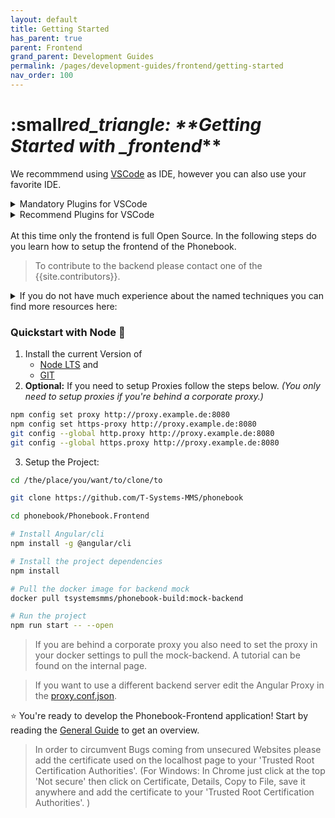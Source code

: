 ```yaml
---
layout: default
title: Getting Started
has_parent: true
parent: Frontend
grand_parent: Development Guides
permalink: /pages/development-guides/frontend/getting-started
nav_order: 100
---
```


# :small*red_triangle: \*\*Getting Started with \_frontend*\*\*

We recommmend using [VSCode](https://code.visualstudio.com/) as IDE, however you can also use your favorite IDE.

<details>
<summary>Mandatory Plugins for VSCode</summary>
This plugins are part of the <a href="https://github.com/T-Systems-MMS/phonebook/blob/master/phonebook.code-workspace" target="_blank">phonebook.code-workspace</a>-File
<ul>
    <li><a href="https://marketplace.visualstudio.com/items?itemName=esbenp.prettier-vscode" target="_blank">Prettier</a></li>
</ul>
</details>
<details>
<summary>Recommend Plugins for VSCode</summary>
<ul>
    <li><a href="https://marketplace.visualstudio.com/items?itemName=pranaygp.vscode-css-peek" target="_blank">CSS Peak</a></li>
    <li><a href="https://marketplace.visualstudio.com/items?itemName=Mikael.Angular-BeastCode" target="_blank">Angular 8 Snippets</a></li>
    <li><a href="https://marketplace.visualstudio.com/items?itemName=Angular.ng-template" target="_blank">Angular Language Service</a></li>
    <li><a href="https://marketplace.visualstudio.com/items?itemName=ms-vscode.vscode-typescript-tslint-plugin" target="_blank">TSLint</a></li>
    <li><a href="https://marketplace.visualstudio.com/items?itemName=eg2.vscode-npm-script" target="_blank">NPM</a></li>
    <li><a href="https://marketplace.visualstudio.com/items?itemName=eamodio.gitlens" target="_blank">Git Lens</a></li>
</ul>
</details>
<br>
At this time only the frontend is full Open Source. In the following steps do you learn how to setup the frontend of the Phonebook.

> To contribute to the backend please contact one of the {{site.contributors}}.

<details>
  <summary>If you do not have much experience about the named techniques you can find more resources here:</summary>
<i>This part will be regurlarly expanded. If you have other project related resources edit this file and start a pull request.</i>
<ul>
    <li><a href="https://angular.io/tutorial" target="_blank">Angular Tutorial</a></li>
    <li><a href="https://dev.to/dhruv/essential-git-commands-every-developer-should-know-2fl" target="_blank">Essential Git Commands</a></li>
    <li><a href="https://ngxs.gitbook.io/ngxs/" target="_blank">NGXS Documentation</a></li>
</ul>
</details>

### **Quickstart with Node :green_book:**

1.  Install the current Version of
    - [Node LTS](https://nodejs.org/en/download/) and
    - [GIT](https://git-scm.com/downloads)
2.  **Optional:** If you need to setup Proxies follow the steps below.
    _(You only need to setup proxies if you're behind a corporate proxy.)_

```bash
npm config set proxy http://proxy.example.de:8080
npm config set https-proxy http://proxy.example.de:8080
git config --global http.proxy http://proxy.example.de:8080
git config --global https.proxy http://proxy.example.de:8080
```

3. Setup the Project:

```bash
cd /the/place/you/want/to/clone/to

git clone https://github.com/T-Systems-MMS/phonebook

cd phonebook/Phonebook.Frontend

# Install Angular/cli
npm install -g @angular/cli

# Install the project dependencies
npm install

# Pull the docker image for backend mock
docker pull tsystemsmms/phonebook-build:mock-backend

# Run the project
npm run start -- --open
```

> If you are behind a corporate proxy you also need to set the proxy in your docker settings to pull the mock-backend. A tutorial can be found on the internal page.

> If you want to use a different backend server edit the Angular Proxy in the [proxy.conf.json](../../../proxy.conf.json).

:star: You're ready to develop the Phonebook-Frontend application! Start by reading the [General Guide](general-guide) to get an overview.

> In order to circumvent Bugs coming from unsecured Websites please add the certificate used on the localhost page to your 'Trusted Root Certification Authorities'. (For Windows: In Chrome just click at the top 'Not secure' then click on Certificate, Details, Copy to File, save it anywhere and add the certificate to your 'Trusted Root Certification Authorities'. )
